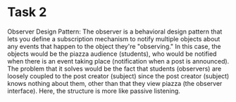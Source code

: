 # Task 2

Observer Design Pattern: 
The observer is a behavioral design pattern that lets you define a subscription mechanism to notify multiple objects about any events that happen to the object they're "observing." 
In this case, the objects would be the piazza audience (students), who would be notified when there is an event taking place (notification when a post is announced). 
The problem that it solves would be the fact that students (observers) are loosely coupled to the post creator (subject) since the post creator (subject) knows nothing about them, other than that they view piazza (the observer interface). Here, the structure is more like passive listening. 
